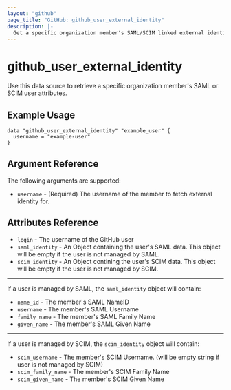 ```yaml
---
layout: "github"
page_title: "GitHub: github_user_external_identity"
description: |-
  Get a specific organization member's SAML/SCIM linked external identity 
---
```


# github_user_external_identity

Use this data source to retrieve a specific organization member's SAML or SCIM user
attributes.

## Example Usage

```hcl
data "github_user_external_identity" "example_user" {
  username = "example-user"
}
```

## Argument Reference

The following arguments are supported:

- `username` - (Required) The username of the member to fetch external identity for.

## Attributes Reference

- `login` - The username of the GitHub user
- `saml_identity` - An Object containing the user's SAML data. This object will
  be empty if the user is not managed by SAML.
- `scim_identity` - An Object contining the user's SCIM data. This object will
  be empty if the user is not managed by SCIM.

---

If a user is managed by SAML, the `saml_identity` object will contain:

- `name_id` - The member's SAML NameID
- `username` - The member's SAML Username
- `family_name` - The member's SAML Family Name
- `given_name` - The member's SAML Given Name

---

If a user is managed by SCIM, the `scim_identity` object will contain:

- `scim_username` - The member's SCIM Username. (will be empty string if user is
  not managed by SCIM)
- `scim_family_name` - The member's SCIM Family Name
- `scim_given_name` - The member's SCIM Given Name
